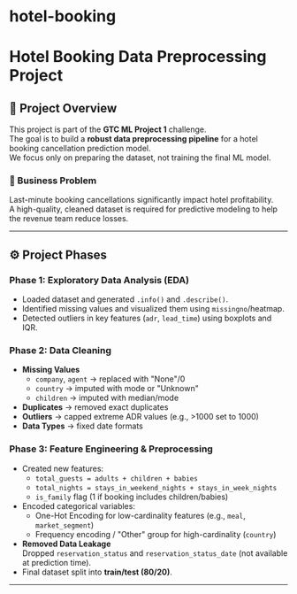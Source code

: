 # hotel-booking
# Hotel Booking Data Preprocessing Project

## 📌 Project Overview
This project is part of the **GTC ML Project 1** challenge.  
The goal is to build a **robust data preprocessing pipeline** for a hotel booking cancellation prediction model.  
We focus only on preparing the dataset, not training the final ML model.

### 🏨 Business Problem
Last-minute booking cancellations significantly impact hotel profitability.  
A high-quality, cleaned dataset is required for predictive modeling to help the revenue team reduce losses.

---

## ⚙️ Project Phases

### Phase 1: Exploratory Data Analysis (EDA)
- Loaded dataset and generated `.info()` and `.describe()`.
- Identified missing values and visualized them using `missingno`/heatmap.
- Detected outliers in key features (`adr`, `lead_time`) using boxplots and IQR.

### Phase 2: Data Cleaning
- **Missing Values**  
  - `company`, `agent` → replaced with "None"/0  
  - `country` → imputed with mode or "Unknown"  
  - `children` → imputed with median/mode  
- **Duplicates** → removed exact duplicates  
- **Outliers** → capped extreme ADR values (e.g., >1000 set to 1000)  
- **Data Types** → fixed date formats  

### Phase 3: Feature Engineering & Preprocessing
- Created new features:
  - `total_guests = adults + children + babies`
  - `total_nights = stays_in_weekend_nights + stays_in_week_nights`
  - `is_family` flag (1 if booking includes children/babies)
- Encoded categorical variables:
  - One-Hot Encoding for low-cardinality features (e.g., `meal`, `market_segment`)
  - Frequency encoding / "Other" group for high-cardinality (`country`)
- **Removed Data Leakage**  
  Dropped `reservation_status` and `reservation_status_date` (not available at prediction time).
- Final dataset split into **train/test (80/20)**.

---

